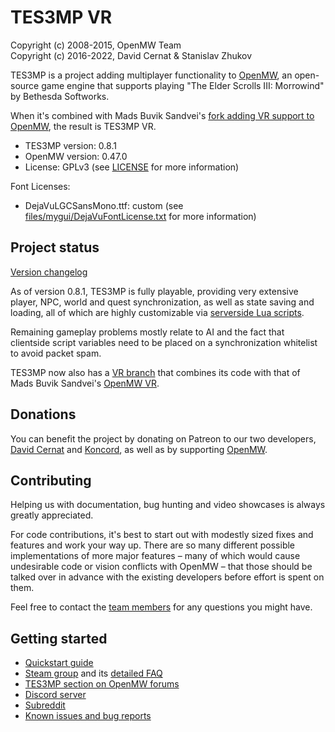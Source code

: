 TES3MP VR
=========

Copyright (c) 2008-2015, OpenMW Team  
Copyright (c) 2016-2022, David Cernat & Stanislav Zhukov

TES3MP is a project adding multiplayer functionality to [OpenMW](https://github.com/OpenMW/openmw), an open-source game engine that supports playing "The Elder Scrolls III: Morrowind" by Bethesda Softworks.

When it's combined with Mads Buvik Sandvei's [fork adding VR support to OpenMW](https://gitlab.com/madsbuvi/openmw), the result is TES3MP VR.

* TES3MP version: 0.8.1
* OpenMW version: 0.47.0
* License: GPLv3 (see [LICENSE](https://github.com/TES3MP/TES3MP/blob/master/LICENSE) for more information)

Font Licenses:
* DejaVuLGCSansMono.ttf: custom (see [files/mygui/DejaVuFontLicense.txt](https://github.com/TES3MP/TES3MP/blob/master/files/mygui/DejaVuFontLicense.txt) for more information)

Project status
--------------

[Version changelog](https://github.com/TES3MP/TES3MP/blob/master/tes3mp-changelog.md)

As of version 0.8.1, TES3MP is fully playable, providing very extensive player, NPC, world and quest synchronization, as well as state saving and loading, all of which are highly customizable via [serverside Lua scripts](https://github.com/TES3MP/CoreScripts).

Remaining gameplay problems mostly relate to AI and the fact that clientside script variables need to be placed on a synchronization whitelist to avoid packet spam.

TES3MP now also has a [VR branch](https://github.com/TES3MP/TES3MP/tree/0.8.1-vr) that combines its code with that of Mads Buvik Sandvei's [OpenMW VR](https://gitlab.com/madsbuvi/openmw).

Donations
---------------

You can benefit the project by donating on Patreon to our two developers, [David Cernat](https://www.patreon.com/davidcernat) and [Koncord](https://www.patreon.com/Koncord), as well as by supporting [OpenMW](https://openmw.org).

Contributing
---------------

Helping us with documentation, bug hunting and video showcases is always greatly appreciated.

For code contributions, it's best to start out with modestly sized fixes and features and work your way up. There are so many different possible implementations of more major features – many of which would cause undesirable code or vision conflicts with OpenMW – that those should be talked over in advance with the existing developers before effort is spent on them.

Feel free to contact the [team members](https://github.com/TES3MP/TES3MP/blob/master/tes3mp-credits.md) for any questions you might have.

Getting started
---------------

* [Quickstart guide](https://github.com/TES3MP/TES3MP/wiki/Quickstart-guide)
* [Steam group](https://steamcommunity.com/groups/mwmulti) and its [detailed FAQ](https://steamcommunity.com/groups/mwmulti/discussions/1/353916184342480541/)
* [TES3MP section on OpenMW forums](https://forum.openmw.org/viewforum.php?f=45)
* [Discord server](https://discord.gg/ECJk293)
* [Subreddit](https://www.reddit.com/r/tes3mp)
* [Known issues and bug reports](https://github.com/TES3MP/TES3MP/issues)

